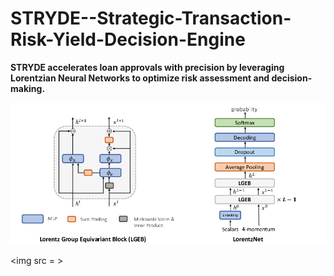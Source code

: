 # STRYDE--Strategic-Transaction-Risk-Yield-Decision-Engine
**STRYDE accelerates loan approvals with precision by leveraging Lorentzian Neural Networks to optimize risk assessment and decision-making.**


<img src = "README/LorentzNN.png">

<img src = >